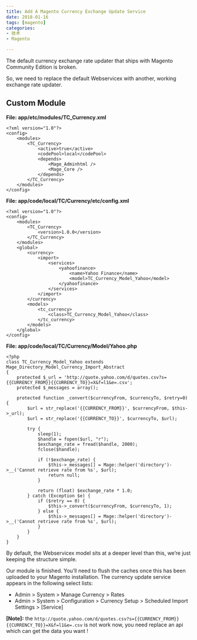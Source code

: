 ```yaml
---
title: Add A Magento Currency Exchange Update Service
date: 2018-01-16
tags: [magento]
categories:
- 技术
- Magento

---
```

The default currency exchange rate updater that ships with Magento Community Edition is broken.  


So, we need to replace the default Webservicex with another, working exchange rate updater.

## Custom Module
**File: app/etc/modules/TC_Currency.xml**
<!--more-->
```
<?xml version="1.0"?>
<config>
    <modules>
        <TC_Currency>
            <active>true</active>
            <codePool>local</codePool>
            <depends>
                <Mage_Adminhtml />
                <Mage_Core />
            </depends>
        </TC_Currency>
    </modules>
</config>
```

**File: app/code/local/TC/Currency/etc/config.xml**

```
<?xml version="1.0"?>
<config>
    <modules>
        <TC_Currency>
            <version>1.0.0</version>
        </TC_Currency>
    </modules>
    <global>
        <currency>
            <import>
                <services>
                    <yahoofinance>
                        <name>Yahoo Finance</name>
                        <model>TC_Currency_Model_Yahoo</model>
                    </yahoofinance>
                </services>
            </import>
        </currency>
        <models>
            <tc_currency>
                <class>TC_Currency_Model_Yahoo</class>
            </tc_currency>
        </models>
    </global>
</config>
```

**File: app/code/local/TC/Currency/Model/Yahoo.php**

```
<?php
class TC_Currency_Model_Yahoo extends Mage_Directory_Model_Currency_Import_Abstract
{
    protected $_url = 'http://quote.yahoo.com/d/quotes.csv?s={{CURRENCY_FROM}}{{CURRENCY_TO}}=X&f=l1&e=.csv';
    protected $_messages = array();

    protected function _convert($currencyFrom, $currencyTo, $retry=0) {
        $url = str_replace('{{CURRENCY_FROM}}', $currencyFrom, $this->_url);
        $url = str_replace('{{CURRENCY_TO}}', $currencyTo, $url);

        try {
            sleep(1);
            $handle = fopen($url, "r");
            $exchange_rate = fread($handle, 2000);
            fclose($handle);

            if (!$exchange_rate) {
                $this->_messages[] = Mage::helper('directory')->__('Cannot retrieve rate from %s', $url);
                return null;
            }

            return (float) $exchange_rate * 1.0;
        } catch (Exception $e) {
            if ($retry == 0) {
                $this->_convert($currencyFrom, $currencyTo, 1);
            } else {
                $this->_messages[] = Mage::helper('directory')->__('Cannot retrieve rate from %s', $url);
            }
        }
    }
}

```

By default, the Webservicex model sits at a deeper level than this, we’re just keeping the structure simple.

Our module is finished. You’ll need to flush the caches once this has been uploaded to your Magento installation. The currency update service appears in the following select lists:

* Admin > System > Manage Currency > Rates  
* Admin > System > Configuration > Currency Setup > Scheduled Import Settings > [Service]

**[Note]:** the `http://quote.yahoo.com/d/quotes.csv?s={{CURRENCY_FROM}}{{CURRENCY_TO}}=X&f=l1&e=.csv` is not work now, you need replace an api which can get the data you want !


